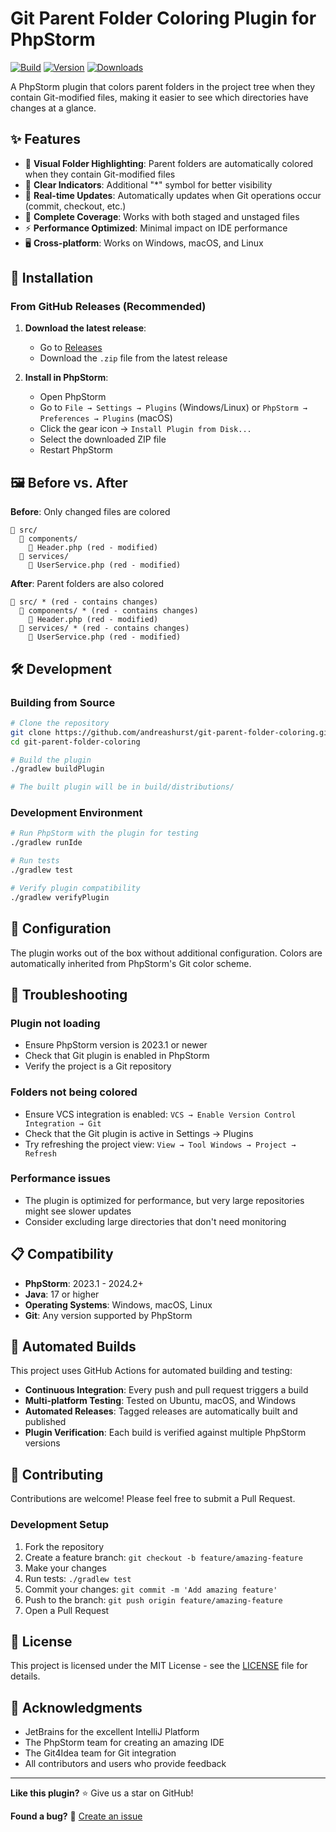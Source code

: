 # Git Parent Folder Coloring Plugin for PhpStorm

[![Build](https://github.com/andreashurst/git-parent-folder-coloring/actions/workflows/build.yml/badge.svg)](https://github.com/andreashurst/git-parent-folder-coloring/actions/workflows/build.yml)
[![Version](https://img.shields.io/github/v/release/andreashurst/git-parent-folder-coloring)](https://github.com/andreashurst/git-parent-folder-coloring/releases)
[![Downloads](https://img.shields.io/github/downloads/andreashurst/git-parent-folder-coloring/total)](https://github.com/andreashurst/git-parent-folder-coloring/releases)

A PhpStorm plugin that colors parent folders in the project tree when they contain Git-modified files, making it easier to see which directories have changes at a glance.

## ✨ Features

- 🎨 **Visual Folder Highlighting**: Parent folders are automatically colored when they contain Git-modified files
- 📍 **Clear Indicators**: Additional "*" symbol for better visibility  
- 🔄 **Real-time Updates**: Automatically updates when Git operations occur (commit, checkout, etc.)
- 📁 **Complete Coverage**: Works with both staged and unstaged files
- ⚡ **Performance Optimized**: Minimal impact on IDE performance
- 🖥️ **Cross-platform**: Works on Windows, macOS, and Linux

## 🚀 Installation

### From GitHub Releases (Recommended)

1. **Download the latest release**:
   - Go to [Releases](https://github.com/andreashurst/git-parent-folder-coloring/releases)
   - Download the `.zip` file from the latest release

2. **Install in PhpStorm**:
   - Open PhpStorm
   - Go to `File → Settings → Plugins` (Windows/Linux) or `PhpStorm → Preferences → Plugins` (macOS)
   - Click the gear icon → `Install Plugin from Disk...`
   - Select the downloaded ZIP file
   - Restart PhpStorm

## 🖼️ Before vs. After

**Before**: Only changed files are colored
```
📁 src/
  📁 components/
    📄 Header.php (red - modified)
  📁 services/
    📄 UserService.php (red - modified)
```

**After**: Parent folders are also colored
```
📁 src/ * (red - contains changes)
  📁 components/ * (red - contains changes)
    📄 Header.php (red - modified)
  📁 services/ * (red - contains changes)
    📄 UserService.php (red - modified)
```

## 🛠️ Development

### Building from Source

```bash
# Clone the repository
git clone https://github.com/andreashurst/git-parent-folder-coloring.git
cd git-parent-folder-coloring

# Build the plugin
./gradlew buildPlugin

# The built plugin will be in build/distributions/
```

### Development Environment

```bash
# Run PhpStorm with the plugin for testing
./gradlew runIde

# Run tests
./gradlew test

# Verify plugin compatibility
./gradlew verifyPlugin
```

## 🔧 Configuration

The plugin works out of the box without additional configuration. Colors are automatically inherited from PhpStorm's Git color scheme.

## 🐛 Troubleshooting

### Plugin not loading
- Ensure PhpStorm version is 2023.1 or newer
- Check that Git plugin is enabled in PhpStorm
- Verify the project is a Git repository

### Folders not being colored
- Ensure VCS integration is enabled: `VCS → Enable Version Control Integration → Git`
- Check that the Git plugin is active in Settings → Plugins
- Try refreshing the project view: `View → Tool Windows → Project → Refresh`

### Performance issues
- The plugin is optimized for performance, but very large repositories might see slower updates
- Consider excluding large directories that don't need monitoring

## 📋 Compatibility

- **PhpStorm**: 2023.1 - 2024.2+
- **Java**: 17 or higher
- **Operating Systems**: Windows, macOS, Linux
- **Git**: Any version supported by PhpStorm

## 🚀 Automated Builds

This project uses GitHub Actions for automated building and testing:

- **Continuous Integration**: Every push and pull request triggers a build
- **Multi-platform Testing**: Tested on Ubuntu, macOS, and Windows
- **Automated Releases**: Tagged releases are automatically built and published
- **Plugin Verification**: Each build is verified against multiple PhpStorm versions

## 🤝 Contributing

Contributions are welcome! Please feel free to submit a Pull Request.

### Development Setup

1. Fork the repository
2. Create a feature branch: `git checkout -b feature/amazing-feature`
3. Make your changes
4. Run tests: `./gradlew test`
5. Commit your changes: `git commit -m 'Add amazing feature'`
6. Push to the branch: `git push origin feature/amazing-feature`
7. Open a Pull Request

## 📄 License

This project is licensed under the MIT License - see the [LICENSE](LICENSE) file for details.

## 🙏 Acknowledgments

- JetBrains for the excellent IntelliJ Platform
- The PhpStorm team for creating an amazing IDE
- The Git4Idea team for Git integration
- All contributors and users who provide feedback

---

**Like this plugin?** ⭐ Give us a star on GitHub!

**Found a bug?** 🐛 [Create an issue](https://github.com/andreashurst/git-parent-folder-coloring/issues/new)
